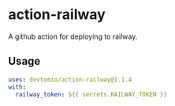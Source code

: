 # action-railway

A github action for deploying to railway.

## Usage

```yml
uses: devtomio/action-railway@1.1.4
with:
  railway_token: ${{ secrets.RAILWAY_TOKEN }}
```
